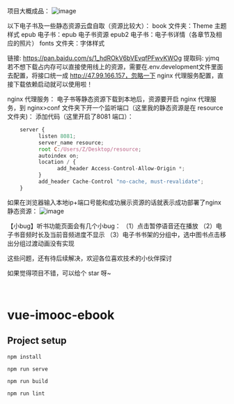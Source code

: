 项目大概成品：
![image](https://user-images.githubusercontent.com/99474694/170866926-95114b9d-20a5-497a-ad6a-1efd6f9c4300.png)

以下电子书及一些静态资源云盘自取（资源比较大）：
book 文件夹：Theme 主题样式
epub 电子书：epub 电子书资源
epub2 电子书：电子书详情（各章节及相应的照片）
fonts 文件夹：字体样式

链接: https://pan.baidu.com/s/1_hdROkV6bVEvqfPFwvKWOg 提取码: yjmq
若不想下载占内存可以直接使用线上的资源，需要在.env.development文件里面去配置，将接口统一成 http://47.99.166.157，忽略一下 nginx 代理服务配置，直接下载依赖启动就可以使用啦！

nginx 代理服务：
电子书等静态资源下载到本地后，资源要开启 nginx 代理服务，到 nginx>conf 文件夹下开一个监听端口（这里我的静态资源是在 resource文件夹)：
添加代码（这里开启了8081 端口）：

```javascript
    server {
          listen 8081;
          server_name resource;
          root C:/Users/Z/Desktop/resource;
          autoindex on;
          location / {
                add_header Access-Control-Allow-Origin *;
          }
          add_header Cache-Control "no-cache, must-revalidate";
    }
```

    
如果在浏览器输入本地ip+端口号能和成功展示资源的话就表示成功部署了nginx 静态资源：
![image](https://img-blog.csdnimg.cn/img_convert/793060900c55ed046189d1979e64076c.png)

【小bug】听书功能页面会有几个小bug：
（1）点击暂停语音还在播放 
（2）电子书音频时长及当前音频进度不显示
（3）电子书书架的分组中，选中图书点击移出分组过渡动画没有实现

这些问题，还有待后续解决，欢迎各位喜欢技术的小伙伴探讨

如果觉得项目不错，可以给个 star 呀~

﻿
# vue-imooc-ebook

## Project setup
```
npm install

npm run serve

npm run build

npm run lint
```
